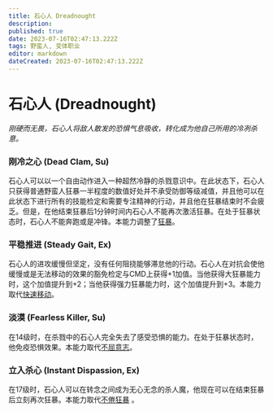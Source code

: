 ```yaml
---
title: 石心人 Dreadnought
description: 
published: true
date: 2023-07-16T02:47:13.222Z
tags: 野蛮人, 变体职业
editor: markdown
dateCreated: 2023-07-16T02:47:13.222Z
---
```


# 石心人 (Dreadnought)
*刚硬而无畏，石心人将敌人散发的恐惧气息吸收，转化成为他自己所用的冷冽杀意。*

### 刚冷之心 (Dead Clam, Su)
石心人可以以一个自由动作进入一种超然冷静的杀戮意识中。在此状态下，石心人只获得普通野蛮人狂暴一半程度的数值好处并不承受防御等级减值，并且他可以在此状态下进行所有的技能检定和需要专注精神的行动，并且他在狂暴结束时不会疲乏。但是，在他结束狂暴后1分钟时间内石心人不能再次激活狂暴。在处于狂暴状态时，石心人不能奔跑或是冲锋。本能力调整了[狂暴](/野蛮人#狂暴-rage-ex)。

### 平稳推进 (Steady Gait, Ex)
石心人的进攻缓慢但坚定，没有任何阻挠能够滞怠他的行动。石心人在对抗会使他缓慢或是无法移动的效果的豁免检定与CMD上获得+1加值。当他获得大狂暴能力时，这个加值提升到+2；当他获得强力狂暴能力时，这个加值提升到+3。本能力取代[快速移动](/野蛮人#快速移动-fast-movement-ex)。

### 淡漠 (Fearless Killer, Su)
在14级时，在杀戮中的石心人完全失去了感受恐惧的能力。在处于狂暴状态时，他免疫恐惧效果。本能力取代[不屈意志](/野蛮人#不屈意志-indomitable-will-ex)。

### 立入杀心 (Instant Dispassion, Ex)
在17级时，石心人可以在转念之间成为无心无念的杀人魔，他现在可以在结束狂暴后立刻再次狂暴。本能力取代[不倦狂暴](/野蛮人#不倦狂暴-tireless-rage-ex)
。